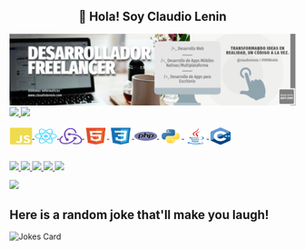 <h2 align="center">👋 Hola! Soy Claudio Lenin</h2>
 <div>
  <img src="https://raw.githubusercontent.com/ClaudioLenin/ClaudioLenin/main/banner-github.png"/>
  <a href="https://github.com/ClaudioLenin">
  <img height="180em" src="https://github-readme-stats.vercel.app/api?username=ClaudioLenin&show_icons=true&theme=dark&include_all_commits=true&count_private=true"/>
  <img height="180em" src="https://github-readme-stats.vercel.app/api/top-langs/?username=ClaudioLenin&layout=compact&langs_count=8&theme=dark"/>
</div>
<div style="display: inline_block"><br>
  <img align="center" alt="Claud-Js" height="30" width="40" src="https://raw.githubusercontent.com/devicons/devicon/master/icons/javascript/javascript-plain.svg">
  <img align="center" alt="Claud-React" height="30" width="40" src="https://raw.githubusercontent.com/devicons/devicon/master/icons/react/react-original.svg">
  <img align="center" alt="Claud-Csharp" height="30" width="40" src="https://raw.githubusercontent.com/devicons/devicon/master/icons/redux/redux-original.svg">
  <img align="center" alt="Claud-HTML" height="30" width="40" src="https://raw.githubusercontent.com/devicons/devicon/master/icons/html5/html5-original.svg">
  <img align="center" alt="Claud-CSS" height="30" width="40" src="https://raw.githubusercontent.com/devicons/devicon/master/icons/css3/css3-original.svg">
  <img align="center" alt="Claud-Php" height="30" width="40" src="https://raw.githubusercontent.com/devicons/devicon/master/icons/php/php-original.svg">
  <img align="center" alt="Claud-Python" height="30" width="40" src="https://raw.githubusercontent.com/devicons/devicon/master/icons/python/python-original.svg">
  <!--- <img align="center" alt="Rafa-Csharp" height="30" width="40" src="https://raw.githubusercontent.com/devicons/devicon/master/icons/csharp/csharp-original.svg">-->
  <img align="center" alt="Claud-Java" height="30" width="40" src="https://raw.githubusercontent.com/devicons/devicon/master/icons/java/java-original.svg">
  <img align="center" alt="Claud-Cplusplus" height="30" width="40" src="https://raw.githubusercontent.com/devicons/devicon/master/icons/cplusplus/cplusplus-original.svg">
  <!---<img align="center" alt="Rafa-Csharp" height="30" width="40" src="https://raw.githubusercontent.com/devicons/devicon/master/icons/flutter/flutter-original.svg">-->
  <!--- <img align="center" alt="Rafa-Csharp" height="30" width="40" src="https://raw.githubusercontent.com/devicons/devicon/master/icons/android/android-original.svg">-->
  <!---<img align="right" height="150em" alt="Rafa-yoda" src="https://media.giphy.com/media/ixTnzx625DDgWnS8AT/giphy.gif?cid=790b76118df9f41f61a065ca65c788fcc7531d8270fe7ffd&rid=giphy.gif&ct=g">-->
</div>
  
  ##
<div> 
  <!---
<a href="https://www.youtube.com/channel/UC_-uuuZbY0AAt9CViNzvc-Q" target="_blank"><img src="https://img.shields.io/badge/YouTube-FF0000?style=for-the-badge&logo=youtube&logoColor=white" target="_blank"></a>
<a href="https://www.instagram.com/claudiolennin/" target="_blank"><img src="https://img.shields.io/badge/-Instagram-%23E4405F?style=for-the-badge&logo=instagram&logoColor=white" target="_blank"></a>
	<a href="https://www.twitch.tv/rafaballerinii" target="_blank"><img src="https://img.shields.io/badge/Twitch-9146FF?style=for-the-badge&logo=twitch&logoColor=white" target="_blank"></a>
 <a href="https://discord.gg/pDbY76q8Qf" target="_blank"><img src="https://img.shields.io/badge/Discord-7289DA?style=for-the-badge&logo=discord&logoColor=white" target="_blank"></a> 
 <a href = "mailto:contatorafaballerini@gmail.com"><img src="https://img.shields.io/badge/-Gmail-%23333?style=for-the-badge&logo=gmail&logoColor=white" target="_blank"></a>
-->
	<a href="https://www.claudiolennin.com" target="_blank">
		<img src="https://img.shields.io/badge/website-000000?style=for-the-badge&logo=About.me&logoColor=white" target="_blank">
	</a>
	<a href="https://www.facebook.com/claudiolenin" target="_blank">
		<img src="https://img.shields.io/badge/Facebook-1877F2?style=for-the-badge&logo=facebook&logoColor=white" target="_blank">
	</a> 
	<a href="https://www.instagram.com/claudiolennin/" target="_blank">
		<img src="https://img.shields.io/badge/-Instagram-%23E4405F?style=for-the-badge&logo=instagram&logoColor=white" target="_blank">
	</a> 
	<a href="https://twitter.com/claudiolennin" target="_blank">
		<img src="https://img.shields.io/badge/Twitter-1DA1F2?style=for-the-badge&logo=twitter&logoColor=white" target="_blank">
	</a> 
	<a href="https://www.linkedin.com/in/claudio-lenin-057238109" target="_blank">
		<img src="https://img.shields.io/badge/-LinkedIn-%230077B5?style=for-the-badge&logo=linkedin&logoColor=white" target="_blank">
	</a> 
	 
 

 ![](https://komarev.com/ghpvc/?username=ClaudioLenin)
<!--![Your Repository's Stats](https://github-readme-stats.vercel.app/api/top-langs/?username=ClaudioLenin&theme=blue-green)-->
##   Here is a random joke that'll make you laugh!
 ![Jokes Card](https://readme-jokes.vercel.app/api)
<!---![Snake animation](https://github.com/rafaballerini/rafaballerini/blob/output/github-contribution-grid-snake.svg)-->
</div>
